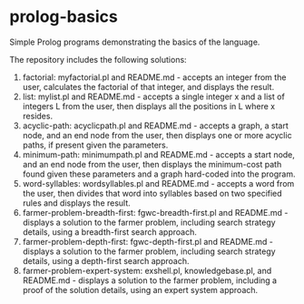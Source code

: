 # prolog-basics
Simple Prolog programs demonstrating the basics of the language.

The repository includes the following solutions:

1. factorial: myfactorial.pl and README.md - accepts an integer from the user, calculates the factorial of that integer, and displays the result.
2. list: mylist.pl and README.md - accepts a single integer x and a list of integers L from the user, then displays all the positions in L where x resides.
3. acyclic-path: acyclicpath.pl and README.md - accepts a graph, a start node, and an end node from the user, then displays one or more acyclic paths, if present given the parameters.
4. minimum-path: minimumpath.pl and README.md - accepts a start node, and an end node from the user, then displays the minimum-cost path found given these parameters and a graph hard-coded into the program.
5. word-syllables: wordsyllables.pl and README.md - accepts a word from the user, then divides that word into syllables based on two specified rules and displays the result.
6. farmer-problem-breadth-first: fgwc-breadth-first.pl and README.md - displays a solution to the farmer problem, including search strategy details, using a breadth-first search approach.
7. farmer-problem-depth-first: fgwc-depth-first.pl and README.md - displays a solution to the farmer problem, including search strategy details, using a depth-first search approach.
8. farmer-problem-expert-system: exshell.pl, knowledgebase.pl, and README.md - displays a solution to the farmer problem, including a proof of the solution details, using an expert system approach.
